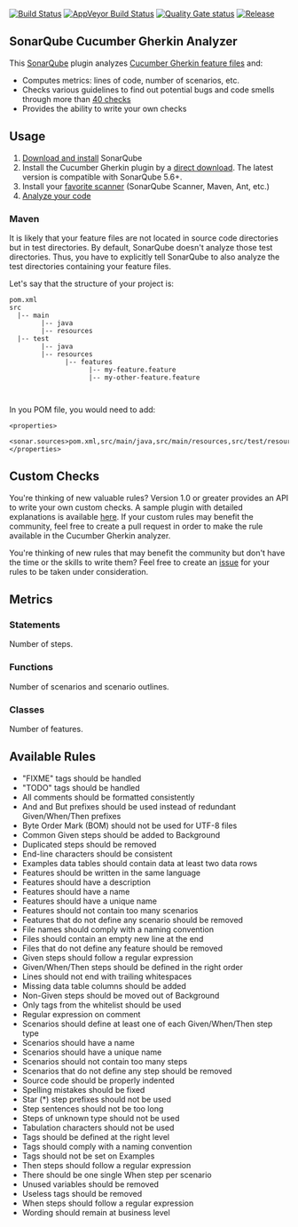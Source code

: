 [![Build Status](https://api.travis-ci.org/racodond/sonar-gherkin-plugin.svg?branch=master)](https://travis-ci.org/racodond/sonar-gherkin-plugin)
[![AppVeyor Build Status](https://ci.appveyor.com/api/projects/status/hhh9gsp77hatvai1/branch/master?svg=true)](https://ci.appveyor.com/project/racodond/sonar-gherkin-plugin/branch/master)
[![Quality Gate status](https://sonarcloud.io/api/badges/gate?key=com.racodond.sonarqube.plugin.gherkin%3Agherkin)](https://sonarcloud.io/dashboard/index/com.racodond.sonarqube.plugin.gherkin%3Agherkin)
[![Release](https://img.shields.io/github/release/racodond/sonar-gherkin-plugin.svg)](https://github.com/racodond/sonar-gherkin-plugin/releases/latest)


## SonarQube Cucumber Gherkin Analyzer
This [SonarQube](http://www.sonarqube.org) plugin analyzes [Cucumber Gherkin feature files](https://cucumber.io/docs/reference#gherkin) and:

 * Computes metrics: lines of code, number of scenarios, etc.
 * Checks various guidelines to find out potential bugs and code smells through more than [40 checks](#available-rules)
 * Provides the ability to write your own checks


## Usage
1. [Download and install](http://docs.sonarqube.org/display/SONAR/Setup+and+Upgrade) SonarQube
1. Install the Cucumber Gherkin plugin by a [direct download](https://github.com/racodond/sonar-gherkin-plugin/releases). The  latest version is compatible with SonarQube 5.6+.
1. Install your [favorite scanner](http://docs.sonarqube.org/display/SONAR/Analyzing+Source+Code#AnalyzingSourceCode-RunningAnalysis) (SonarQube Scanner, Maven, Ant, etc.)
1. [Analyze your code](http://docs.sonarqube.org/display/SONAR/Analyzing+Source+Code#AnalyzingSourceCode-RunningAnalysis)


### Maven
It is likely that your feature files are not located in source code directories but in test directories. By default, SonarQube doesn't analyze those test directories. Thus, you have to explicitly tell SonarQube to also analyze the test directories containing your feature files.

Let's say that the structure of your project is:
```                
pom.xml
src
  |-- main
        |-- java
        |-- resources
  |-- test
        |-- java
        |-- resources
              |-- features
                    |-- my-feature.feature
                    |-- my-other-feature.feature
                                   
                
```         

In you POM file, you would need to add:
```             
<properties>
  <sonar.sources>pom.xml,src/main/java,src/main/resources,src/test/resources/features</sonar.sources>
</properties>  
```


## Custom Checks
You're thinking of new valuable rules? Version 1.0 or greater provides an API to write your own custom checks.
A sample plugin with detailed explanations is available [here](https://github.com/racodond/sonar-gherkin-custom-rules-plugin).
If your custom rules may benefit the community, feel free to create a pull request in order to make the rule available in the Cucumber Gherkin analyzer.

You're thinking of new rules that may benefit the community but don't have the time or the skills to write them? Feel free to create an [issue](https://github.com/racodond/sonar-gherkin-plugin/issues) for your rules to be taken under consideration.


## Metrics

### Statements
Number of steps.

### Functions
Number of scenarios and scenario outlines.

### Classes
Number of features.


## Available Rules

* "FIXME" tags should be handled
* "TODO" tags should be handled
* All comments should be formatted consistently
* And and But prefixes should be used instead of redundant Given/When/Then prefixes
* Byte Order Mark (BOM) should not be used for UTF-8 files
* Common Given steps should be added to Background
* Duplicated steps should be removed
* End-line characters should be consistent
* Examples data tables should contain data at least two data rows
* Features should be written in the same language
* Features should have a description
* Features should have a name
* Features should have a unique name
* Features should not contain too many scenarios
* Features that do not define any scenario should be removed
* File names should comply with a naming convention
* Files should contain an empty new line at the end
* Files that do not define any feature should be removed
* Given steps should follow a regular expression
* Given/When/Then steps should be defined in the right order
* Lines should not end with trailing whitespaces
* Missing data table columns should be added
* Non-Given steps should be moved out of Background
* Only tags from the whitelist should be used
* Regular expression on comment
* Scenarios should define at least one of each Given/When/Then step type
* Scenarios should have a name
* Scenarios should have a unique name
* Scenarios should not contain too many steps
* Scenarios that do not define any step should be removed
* Source code should be properly indented
* Spelling mistakes should be fixed
* Star (*) step prefixes should not be used
* Step sentences should not be too long
* Steps of unknown type should not be used
* Tabulation characters should not be used
* Tags should be defined at the right level
* Tags should comply with a naming convention
* Tags should not be set on Examples
* Then steps should follow a regular expression
* There should be one single When step per scenario
* Unused variables should be removed
* Useless tags should be removed
* When steps should follow a regular expression
* Wording should remain at business level
